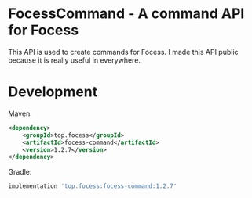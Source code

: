 # FocessCommand - A command API for Focess

This API is used to create commands for Focess. I made this API public because it is really useful in everywhere.

# Development

Maven:

```xml
<dependency>
    <groupId>top.focess</groupId>
    <artifactId>focess-command</artifactId>
    <version>1.2.7</version>
</dependency>
```

Gradle:

```gradle
implementation 'top.focess:focess-command:1.2.7'
```